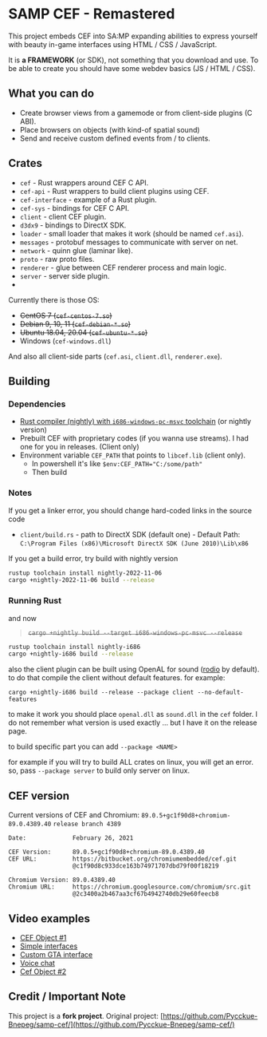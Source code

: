 # SAMP CEF - Remastered
This project embeds CEF into SA:MP expanding abilities to express yourself with beauty in-game interfaces using HTML / CSS / JavaScript.

It is **a FRAMEWORK** (or SDK), not something that you download and use. To be able to create you should have some webdev basics (JS / HTML / CSS).

## What you can do
- Create browser views from a gamemode or from client-side plugins (C ABI).
- Place browsers on objects (with kind-of spatial sound)
- Send and receive custom defined events from / to clients.

## Crates
- `cef` - Rust wrappers around CEF C API.
- `cef-api` - Rust wrappers to build client plugins using CEF.
- `cef-interface` - example of a Rust plugin.
- `cef-sys` - bindings for CEF C API.
- `client` - client CEF plugin.
- `d3dx9` - bindings to DirectX SDK.
- `loader` - small loader that makes it work (should be named `cef.asi`).
- `messages` - protobuf messages to communicate with server on net.
- `network` - quinn glue (laminar like).
- `proto` - raw proto files.
- `renderer` - glue between CEF renderer process and main logic.
- `server` - server side plugin.
- 
Currently there is those OS:
- <s>CentOS 7 (`cef-centos-7.so`)</s>
- <s>Debian 9, 10, 11 (`cef-debian-*.so`)</s>
- <s>Ubuntu 18.04, 20.04 (`cef-ubuntu-*.so`)</s>
- Windows (`cef-windows.dll`)

And also all client-side parts (`cef.asi`, `client.dll`, `renderer.exe`).

## Building
### Dependencies
- [Rust compiler (nightly) with `i686-windows-pc-msvc` toolchain](https://rust-lang.org) (or nightly version)
- Prebuilt CEF with proprietary codes (if you wanna use streams). I had one for you in releases. (Client only)
- Environment variable `CEF_PATH` that points to `libcef.lib` (client only).
    - In powershell it's like `$env:CEF_PATH="C:/some/path"`
    - Then build

### Notes
If you get a linker error, you should change hard-coded links in the source code

- `client/build.rs` - path to DirectX SDK (default one) -  Default Path: `C:\Program Files (x86)\Microsoft DirectX SDK (June 2010)\Lib\x86`

If you get a build error, try build with nightly version

```sh
rustup toolchain install nightly-2022-11-06
cargo +nightly-2022-11-06 build --release
```

### Running Rust
and now
> ~~`cargo +nightly build --target i686-windows-pc-msvc --release`~~

```sh
rustup toolchain install nightly-i686
cargo +nightly-i686 build --release
```

also the client plugin can be built using OpenAL for sound ([rodio](https://crates.io/crates/rodio) by default). to do that compile the client without default features. for example:
```
cargo +nightly-i686 build --release --package client --no-default-features
```
to make it work you should place `openal.dll` as `sound.dll` in the `cef` folder. I do not remember what version is used exactly ... but I have it on the release page.

to build specific part you can add `--package <NAME>`

for example if you will try to build ALL crates on linux, you will get an error. so, pass  `--package server` to build only server on linux.

## CEF version

Current versions of CEF and Chromium:
`89.0.5+gc1f90d8+chromium-89.0.4389.40` `release branch 4389`

```
Date:             February 26, 2021

CEF Version:      89.0.5+gc1f90d8+chromium-89.0.4389.40
CEF URL:          https://bitbucket.org/chromiumembedded/cef.git
                  @c1f90d8c933dce163b74971707dbd79f00f18219

Chromium Version: 89.0.4389.40
Chromium URL:     https://chromium.googlesource.com/chromium/src.git
                  @2c3400a2b467aa3cf67b4942740db29e60feecb8
```
## Video examples
- [CEF Object #1](https://www.youtube.com/watch?v=Jh9IBlOKoVM)
- [Simple interfaces](https://www.youtube.com/watch?v=jU-O8_t1AfI)
- [Custom GTA interface](https://www.youtube.com/watch?v=qs7n8LoVYs4)
- [Voice chat](https://www.youtube.com/watch?v=vcyTjn3RJhs)
- [Cef Object #2](https://www.youtube.com/watch?v=6OnCSHKcOGU)

## Credit / Important Note
This project is a **fork project**. 
Original project: [https://github.com/Pycckue-Bnepeg/samp-cef/](https://github.com/Pycckue-Bnepeg/samp-cef/) 
